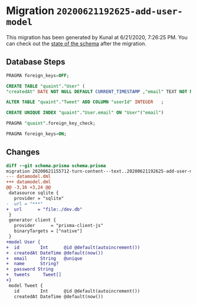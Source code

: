 # Migration `20200621192625-add-user-model`

This migration has been generated by Kunal at 6/21/2020, 7:26:25 PM.
You can check out the [state of the schema](./schema.prisma) after the migration.

## Database Steps

```sql
PRAGMA foreign_keys=OFF;

CREATE TABLE "quaint"."User" (
"createdAt" DATE NOT NULL DEFAULT CURRENT_TIMESTAMP ,"email" TEXT NOT NULL  ,"id" INTEGER NOT NULL  PRIMARY KEY AUTOINCREMENT,"name" TEXT   ,"password" TEXT NOT NULL  )

ALTER TABLE "quaint"."Tweet" ADD COLUMN "userId" INTEGER   ;

CREATE UNIQUE INDEX "quaint"."User.email" ON "User"("email")

PRAGMA "quaint".foreign_key_check;

PRAGMA foreign_keys=ON;
```

## Changes

```diff
diff --git schema.prisma schema.prisma
migration 20200621155712-turn-content---text..20200621192625-add-user-model
--- datamodel.dml
+++ datamodel.dml
@@ -3,16 +3,24 @@
 datasource sqlite {
   provider = "sqlite"
-  url = "***"
+  url      = "file:./dev.db"
 }
 generator client {
   provider      = "prisma-client-js"
   binaryTargets = ["native"]
 }
+model User {
+  id        Int      @id @default(autoincrement())
+  createdAt DateTime @default(now())
+  email     String   @unique
+  name      String?
+  password String
+  tweets     Tweet[]
+}
 model Tweet {
   id        Int      @id @default(autoincrement())
   createdAt DateTime @default(now())
```


